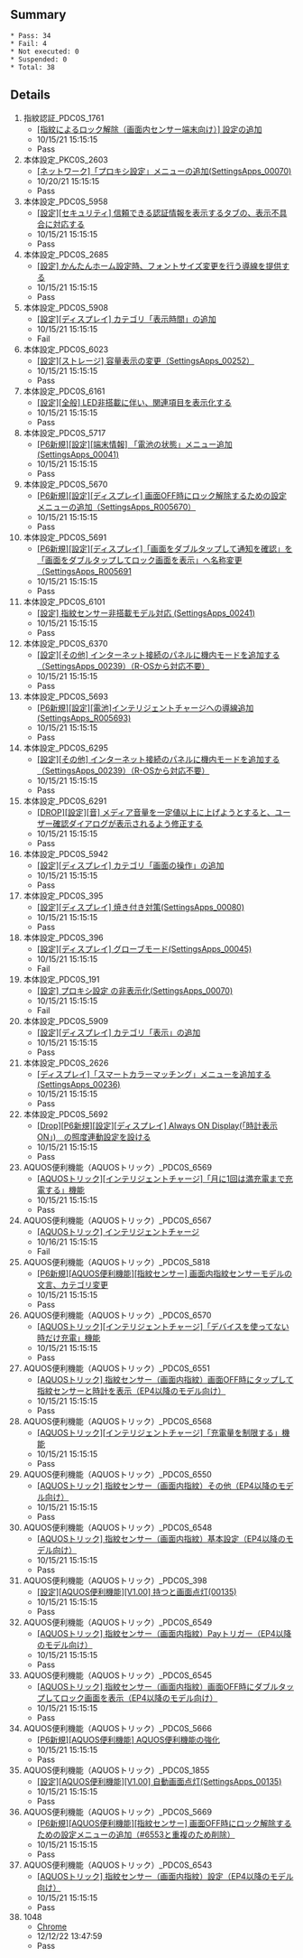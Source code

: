 ## Summary
	* Pass: 34
	* Fail: 4
	* Not executed: 0
	* Suspended: 0
	* Total: 38
## Details
1. 指紋認証\_PDC0S\_1761
	* [\[指紋によるロック解除（画面内センサー端末向け）\] 設定の追加 ](..%2FTests%2Fmanual%2F%E6%8C%87%E7%B4%8B%E8%AA%8D%E8%A8%BC%2FPDC0S%2F%5B%E6%8C%87%E7%B4%8B%E3%81%AB%E3%82%88%E3%82%8B%E3%83%AD%E3%83%83%E3%82%AF%E8%A7%A3%E9%99%A4%EF%BC%88%E7%94%BB%E9%9D%A2%E5%86%85%E3%82%BB%E3%83%B3%E3%82%B5%E3%83%BC%E7%AB%AF%E6%9C%AB%E5%90%91%E3%81%91%EF%BC%89%5D%20%E8%A8%AD%E5%AE%9A%E3%81%AE%E8%BF%BD%E5%8A%A0.MD)
	* 10/15/21 15:15:15
	* Pass
2. 本体設定\_PKC0S\_2603
	* [\[ネットワーク\]「プロキシ設定」メニューの追加\(SettingsApps\_00070\) ](..%2FTests%2Fmanual%2F%E6%9C%AC%E4%BD%93%E8%A8%AD%E5%AE%9A%2FPKC0S%2F%5B%E3%83%8D%E3%83%83%E3%83%88%E3%83%AF%E3%83%BC%E3%82%AF%5D%E3%80%8C%E3%83%97%E3%83%AD%E3%82%AD%E3%82%B7%E8%A8%AD%E5%AE%9A%E3%80%8D%E3%83%A1%E3%83%8B%E3%83%A5%E3%83%BC%E3%81%AE%E8%BF%BD%E5%8A%A0%28SettingsApps\_00070%29.MD)
	* 10/20/21 15:15:15
	* Pass
3. 本体設定\_PDC0S\_5958
	* [\[設定\]\[セキュリティ\] 信頼できる認証情報を表示するタブの、表示不具合に対応する ](..%2FTests%2Fmanual%2F%E6%9C%AC%E4%BD%93%E8%A8%AD%E5%AE%9A%2FPDC0S%2F%5B%E8%A8%AD%E5%AE%9A%5D%5B%E3%82%BB%E3%82%AD%E3%83%A5%E3%83%AA%E3%83%86%E3%82%A3%5D%20%E4%BF%A1%E9%A0%BC%E3%81%A7%E3%81%8D%E3%82%8B%E8%AA%8D%E8%A8%BC%E6%83%85%E5%A0%B1%E3%82%92%E8%A1%A8%E7%A4%BA%E3%81%99%E3%82%8B%E3%82%BF%E3%83%96%E3%81%AE%E3%80%81%E8%A1%A8%E7%A4%BA%E4%B8%8D%E5%85%B7%E5%90%88%E3%81%AB%E5%AF%BE%E5%BF%9C%E3%81%99%E3%82%8B.MD)
	* 10/15/21 15:15:15
	* Pass
4. 本体設定\_PDC0S\_2685
	* [\[設定\] かんたんホーム設定時、フォントサイズ変更を行う導線を提供する ](..%2FTests%2Fmanual%2F%E6%9C%AC%E4%BD%93%E8%A8%AD%E5%AE%9A%2FPDC0S%2F%5B%E8%A8%AD%E5%AE%9A%5D%20%E3%81%8B%E3%82%93%E3%81%9F%E3%82%93%E3%83%9B%E3%83%BC%E3%83%A0%E8%A8%AD%E5%AE%9A%E6%99%82%E3%80%81%E3%83%95%E3%82%A9%E3%83%B3%E3%83%88%E3%82%B5%E3%82%A4%E3%82%BA%E5%A4%89%E6%9B%B4%E3%82%92%E8%A1%8C%E3%81%86%E5%B0%8E%E7%B7%9A%E3%82%92%E6%8F%90%E4%BE%9B%E3%81%99%E3%82%8B.MD)
	* 10/15/21 15:15:15
	* Pass
5. 本体設定\_PDC0S\_5908
	* [\[設定\]\[ディスプレイ\] カテゴリ「表示時間」の追加 ](..%2FTests%2Fmanual%2F%E6%9C%AC%E4%BD%93%E8%A8%AD%E5%AE%9A%2FPDC0S%2F%5B%E8%A8%AD%E5%AE%9A%5D%5B%E3%83%87%E3%82%A3%E3%82%B9%E3%83%97%E3%83%AC%E3%82%A4%5D%20%E3%82%AB%E3%83%86%E3%82%B4%E3%83%AA%E3%80%8C%E8%A1%A8%E7%A4%BA%E6%99%82%E9%96%93%E3%80%8D%E3%81%AE%E8%BF%BD%E5%8A%A0.MD)
	* 10/15/21 15:15:15
	* Fail
6. 本体設定\_PDC0S\_6023
	* [\[設定\]\[ストレージ\] 容量表示の変更（SettingsApps\_00252） ](..%2FTests%2Fmanual%2F%E6%9C%AC%E4%BD%93%E8%A8%AD%E5%AE%9A%2FPDC0S%2F%5B%E8%A8%AD%E5%AE%9A%5D%5B%E3%82%B9%E3%83%88%E3%83%AC%E3%83%BC%E3%82%B8%5D%20%E5%AE%B9%E9%87%8F%E8%A1%A8%E7%A4%BA%E3%81%AE%E5%A4%89%E6%9B%B4%EF%BC%88SettingsApps\_00252%EF%BC%89.MD)
	* 10/15/21 15:15:15
	* Pass
7. 本体設定\_PDC0S\_6161
	* [\[設定\]\[全般\] LED非搭載に伴い、関連項目を表示化する ](..%2FTests%2Fmanual%2F%E6%9C%AC%E4%BD%93%E8%A8%AD%E5%AE%9A%2FPDC0S%2F%5B%E8%A8%AD%E5%AE%9A%5D%5B%E5%85%A8%E8%88%AC%5D%20LED%E9%9D%9E%E6%90%AD%E8%BC%89%E3%81%AB%E4%BC%B4%E3%81%84%E3%80%81%E9%96%A2%E9%80%A3%E9%A0%85%E7%9B%AE%E3%82%92%E8%A1%A8%E7%A4%BA%E5%8C%96%E3%81%99%E3%82%8B.MD)
	* 10/15/21 15:15:15
	* Pass
8. 本体設定\_PDC0S\_5717
	* [\[P6新規\]\[設定\]\[端末情報\] 「電池の状態」メニュー追加\(SettingsApps\_00041\) ](..%2FTests%2Fmanual%2F%E6%9C%AC%E4%BD%93%E8%A8%AD%E5%AE%9A%2FPDC0S%2F%5BP6%E6%96%B0%E8%A6%8F%5D%5B%E8%A8%AD%E5%AE%9A%5D%5B%E7%AB%AF%E6%9C%AB%E6%83%85%E5%A0%B1%5D%20%E3%80%8C%E9%9B%BB%E6%B1%A0%E3%81%AE%E7%8A%B6%E6%85%8B%E3%80%8D%E3%83%A1%E3%83%8B%E3%83%A5%E3%83%BC%E8%BF%BD%E5%8A%A0%28SettingsApps\_00041%29.MD)
	* 10/15/21 15:15:15
	* Pass
9. 本体設定\_PDC0S\_5670
	* [\[P6新規\]\[設定\]\[ディスプレイ\] 画面OFF時にロック解除するための設定メニューの追加（SettingsApps\_R005670） ](..%2FTests%2Fmanual%2F%E6%9C%AC%E4%BD%93%E8%A8%AD%E5%AE%9A%2FPDC0S%2F%5BP6%E6%96%B0%E8%A6%8F%5D%5B%E8%A8%AD%E5%AE%9A%5D%5B%E3%83%87%E3%82%A3%E3%82%B9%E3%83%97%E3%83%AC%E3%82%A4%5D%20%E7%94%BB%E9%9D%A2OFF%E6%99%82%E3%81%AB%E3%83%AD%E3%83%83%E3%82%AF%E8%A7%A3%E9%99%A4%E3%81%99%E3%82%8B%E3%81%9F%E3%82%81%E3%81%AE%E8%A8%AD%E5%AE%9A%E3%83%A1%E3%83%8B%E3%83%A5%E3%83%BC%E3%81%AE%E8%BF%BD%E5%8A%A0%EF%BC%88SettingsApps\_R005670%EF%BC%89.MD)
	* 10/15/21 15:15:15
	* Pass
10. 本体設定\_PDC0S\_5691
	* [\[P6新規\]\[設定\]\[ディスプレイ\]「画面をダブルタップして通知を確認」を「画面をダブルタップしてロック画面を表示」へ名称変更（SettingsApps\_R005691 ](..%2FTests%2Fmanual%2F%E6%9C%AC%E4%BD%93%E8%A8%AD%E5%AE%9A%2FPDC0S%2F%5BP6%E6%96%B0%E8%A6%8F%5D%5B%E8%A8%AD%E5%AE%9A%5D%5B%E3%83%87%E3%82%A3%E3%82%B9%E3%83%97%E3%83%AC%E3%82%A4%5D%E3%80%8C%E7%94%BB%E9%9D%A2%E3%82%92%E3%83%80%E3%83%96%E3%83%AB%E3%82%BF%E3%83%83%E3%83%97%E3%81%97%E3%81%A6%E9%80%9A%E7%9F%A5%E3%82%92%E7%A2%BA%E8%AA%8D%E3%80%8D%E3%82%92%E3%80%8C%E7%94%BB%E9%9D%A2%E3%82%92%E3%83%80%E3%83%96%E3%83%AB%E3%82%BF%E3%83%83%E3%83%97%E3%81%97%E3%81%A6%E3%83%AD%E3%83%83%E3%82%AF%E7%94%BB%E9%9D%A2%E3%82%92%E8%A1%A8%E7%A4%BA%E3%80%8D%E3%81%B8%E5%90%8D%E7%A7%B0%E5%A4%89%E6%9B%B4%EF%BC%88SettingsApps\_R005691.MD)
	* 10/15/21 15:15:15
	* Pass
11. 本体設定\_PDC0S\_6101
	* [\[設定\] 指紋センサー非搭載モデル対応 \(SettingsApps\_00241\) ](..%2FTests%2Fmanual%2F%E6%9C%AC%E4%BD%93%E8%A8%AD%E5%AE%9A%2FPDC0S%2F%5B%E8%A8%AD%E5%AE%9A%5D%20%E6%8C%87%E7%B4%8B%E3%82%BB%E3%83%B3%E3%82%B5%E3%83%BC%E9%9D%9E%E6%90%AD%E8%BC%89%E3%83%A2%E3%83%87%E3%83%AB%E5%AF%BE%E5%BF%9C%20%28SettingsApps\_00241%29.MD)
	* 10/15/21 15:15:15
	* Pass
12. 本体設定\_PDC0S\_6370
	* [\[設定\]\[その他\] インターネット接続のパネルに機内モードを追加する（SettingsApps\_00239）（R\-OSから対応不要） ](..%2FTests%2Fmanual%2F%E6%9C%AC%E4%BD%93%E8%A8%AD%E5%AE%9A%2FPDC0S%2F%5B%E8%A8%AD%E5%AE%9A%5D%5B%E3%81%9D%E3%81%AE%E4%BB%96%5D%20%E3%82%A4%E3%83%B3%E3%82%BF%E3%83%BC%E3%83%8D%E3%83%83%E3%83%88%E6%8E%A5%E7%B6%9A%E3%81%AE%E3%83%91%E3%83%8D%E3%83%AB%E3%81%AB%E6%A9%9F%E5%86%85%E3%83%A2%E3%83%BC%E3%83%89%E3%82%92%E8%BF%BD%E5%8A%A0%E3%81%99%E3%82%8B%EF%BC%88SettingsApps\_00239%EF%BC%89%EF%BC%88R\-OS%E3%81%8B%E3%82%89%E5%AF%BE%E5%BF%9C%E4%B8%8D%E8%A6%81%EF%BC%89\_1.MD)
	* 10/15/21 15:15:15
	* Pass
13. 本体設定\_PDC0S\_5693
	* [\[P6新規\]\[設定\]\[電池\]インテリジェントチャージへの導線追加\(SettingsApps\_R005693\) ](..%2FTests%2Fmanual%2F%E6%9C%AC%E4%BD%93%E8%A8%AD%E5%AE%9A%2FPDC0S%2F%5BP6%E6%96%B0%E8%A6%8F%5D%5B%E8%A8%AD%E5%AE%9A%5D%5B%E9%9B%BB%E6%B1%A0%5D%E3%82%A4%E3%83%B3%E3%83%86%E3%83%AA%E3%82%B8%E3%82%A7%E3%83%B3%E3%83%88%E3%83%81%E3%83%A3%E3%83%BC%E3%82%B8%E3%81%B8%E3%81%AE%E5%B0%8E%E7%B7%9A%E8%BF%BD%E5%8A%A0%28SettingsApps\_R005693%29.MD)
	* 10/15/21 15:15:15
	* Pass
14. 本体設定\_PDC0S\_6295
	* [\[設定\]\[その他\] インターネット接続のパネルに機内モードを追加する（SettingsApps\_00239）（R\-OSから対応不要） ](..%2FTests%2Fmanual%2F%E6%9C%AC%E4%BD%93%E8%A8%AD%E5%AE%9A%2FPDC0S%2F%5B%E8%A8%AD%E5%AE%9A%5D%5B%E3%81%9D%E3%81%AE%E4%BB%96%5D%20%E3%82%A4%E3%83%B3%E3%82%BF%E3%83%BC%E3%83%8D%E3%83%83%E3%83%88%E6%8E%A5%E7%B6%9A%E3%81%AE%E3%83%91%E3%83%8D%E3%83%AB%E3%81%AB%E6%A9%9F%E5%86%85%E3%83%A2%E3%83%BC%E3%83%89%E3%82%92%E8%BF%BD%E5%8A%A0%E3%81%99%E3%82%8B%EF%BC%88SettingsApps\_00239%EF%BC%89%EF%BC%88R\-OS%E3%81%8B%E3%82%89%E5%AF%BE%E5%BF%9C%E4%B8%8D%E8%A6%81%EF%BC%89.MD)
	* 10/15/21 15:15:15
	* Pass
15. 本体設定\_PDC0S\_6291
	* [\[DROP\]\[設定\]\[音\] メディア音量を一定値以上に上げようとすると、ユーザー確認ダイアログが表示されるよう修正する ](..%2FTests%2Fmanual%2F%E6%9C%AC%E4%BD%93%E8%A8%AD%E5%AE%9A%2FPDC0S%2F%5BDROP%5D%5B%E8%A8%AD%E5%AE%9A%5D%5B%E9%9F%B3%5D%20%E3%83%A1%E3%83%87%E3%82%A3%E3%82%A2%E9%9F%B3%E9%87%8F%E3%82%92%E4%B8%80%E5%AE%9A%E5%80%A4%E4%BB%A5%E4%B8%8A%E3%81%AB%E4%B8%8A%E3%81%92%E3%82%88%E3%81%86%E3%81%A8%E3%81%99%E3%82%8B%E3%81%A8%E3%80%81%E3%83%A6%E3%83%BC%E3%82%B6%E3%83%BC%E7%A2%BA%E8%AA%8D%E3%83%80%E3%82%A4%E3%82%A2%E3%83%AD%E3%82%B0%E3%81%8C%E8%A1%A8%E7%A4%BA%E3%81%95%E3%82%8C%E3%82%8B%E3%82%88%E3%81%86%E4%BF%AE%E6%AD%A3%E3%81%99%E3%82%8B.MD)
	* 10/15/21 15:15:15
	* Pass
16. 本体設定\_PDC0S\_5942
	* [\[設定\]\[ディスプレイ\] カテゴリ「画面の操作」の追加 ](..%2FTests%2Fmanual%2F%E6%9C%AC%E4%BD%93%E8%A8%AD%E5%AE%9A%2FPDC0S%2F%5B%E8%A8%AD%E5%AE%9A%5D%5B%E3%83%87%E3%82%A3%E3%82%B9%E3%83%97%E3%83%AC%E3%82%A4%5D%20%E3%82%AB%E3%83%86%E3%82%B4%E3%83%AA%E3%80%8C%E7%94%BB%E9%9D%A2%E3%81%AE%E6%93%8D%E4%BD%9C%E3%80%8D%E3%81%AE%E8%BF%BD%E5%8A%A0.MD)
	* 10/15/21 15:15:15
	* Pass
17. 本体設定\_PDC0S\_395
	* [\[設定\]\[ディスプレイ\] 焼き付き対策\(SettingsApps\_00080\) ](..%2FTests%2Fmanual%2F%E6%9C%AC%E4%BD%93%E8%A8%AD%E5%AE%9A%2FPDC0S%2F%5B%E8%A8%AD%E5%AE%9A%5D%5B%E3%83%87%E3%82%A3%E3%82%B9%E3%83%97%E3%83%AC%E3%82%A4%5D%20%E7%84%BC%E3%81%8D%E4%BB%98%E3%81%8D%E5%AF%BE%E7%AD%96%28SettingsApps\_00080%29.MD)
	* 10/15/21 15:15:15
	* Pass
18. 本体設定\_PDC0S\_396
	* [\[設定\]\[ディスプレイ\] グローブモード\(SettingsApps\_00045\) ](..%2FTests%2Fmanual%2F%E6%9C%AC%E4%BD%93%E8%A8%AD%E5%AE%9A%2FPDC0S%2F%5B%E8%A8%AD%E5%AE%9A%5D%5B%E3%83%87%E3%82%A3%E3%82%B9%E3%83%97%E3%83%AC%E3%82%A4%5D%20%E3%82%B0%E3%83%AD%E3%83%BC%E3%83%96%E3%83%A2%E3%83%BC%E3%83%89%28SettingsApps\_00045%29.MD)
	* 10/15/21 15:15:15
	* Fail
19. 本体設定\_PDC0S\_191
	* [\[設定\] プロキシ設定 の非表示化\(SettingsApps\_00070\) ](..%2FTests%2Fmanual%2F%E6%9C%AC%E4%BD%93%E8%A8%AD%E5%AE%9A%2FPDC0S%2F%5B%E8%A8%AD%E5%AE%9A%5D%20%E3%83%97%E3%83%AD%E3%82%AD%E3%82%B7%E8%A8%AD%E5%AE%9A%20%E3%81%AE%E9%9D%9E%E8%A1%A8%E7%A4%BA%E5%8C%96%28SettingsApps\_00070%29.MD)
	* 10/15/21 15:15:15
	* Fail
20. 本体設定\_PDC0S\_5909
	* [\[設定\]\[ディスプレイ\] カテゴリ「表示」の追加 ](..%2FTests%2Fmanual%2F%E6%9C%AC%E4%BD%93%E8%A8%AD%E5%AE%9A%2FPDC0S%2F%5B%E8%A8%AD%E5%AE%9A%5D%5B%E3%83%87%E3%82%A3%E3%82%B9%E3%83%97%E3%83%AC%E3%82%A4%5D%20%E3%82%AB%E3%83%86%E3%82%B4%E3%83%AA%E3%80%8C%E8%A1%A8%E7%A4%BA%E3%80%8D%E3%81%AE%E8%BF%BD%E5%8A%A0.MD)
	* 10/15/21 15:15:15
	* Pass
21. 本体設定\_PDC0S\_2626
	* [\[ディスプレイ\]「スマートカラーマッチング」メニューを追加する\(SettingsApps\_00236\) ](..%2FTests%2Fmanual%2F%E6%9C%AC%E4%BD%93%E8%A8%AD%E5%AE%9A%2FPDC0S%2F%5B%E3%83%87%E3%82%A3%E3%82%B9%E3%83%97%E3%83%AC%E3%82%A4%5D%E3%80%8C%E3%82%B9%E3%83%9E%E3%83%BC%E3%83%88%E3%82%AB%E3%83%A9%E3%83%BC%E3%83%9E%E3%83%83%E3%83%81%E3%83%B3%E3%82%B0%E3%80%8D%E3%83%A1%E3%83%8B%E3%83%A5%E3%83%BC%E3%82%92%E8%BF%BD%E5%8A%A0%E3%81%99%E3%82%8B%28SettingsApps\_00236%29.MD)
	* 10/15/21 15:15:15
	* Pass
22. 本体設定\_PDC0S\_5692
	* [\[Drop\]\[P6新規\]\[設定\]\[ディスプレイ\] Always ON Display\(「時計表示ON」\)　の照度連動設定を設ける ](..%2FTests%2Fmanual%2F%E6%9C%AC%E4%BD%93%E8%A8%AD%E5%AE%9A%2FPDC0S%2F%5BDrop%5D%5BP6%E6%96%B0%E8%A6%8F%5D%5B%E8%A8%AD%E5%AE%9A%5D%5B%E3%83%87%E3%82%A3%E3%82%B9%E3%83%97%E3%83%AC%E3%82%A4%5D%20Always%20ON%20Display%28%E3%80%8C%E6%99%82%E8%A8%88%E8%A1%A8%E7%A4%BAON%E3%80%8D%29%E3%80%80%E3%81%AE%E7%85%A7%E5%BA%A6%E9%80%A3%E5%8B%95%E8%A8%AD%E5%AE%9A%E3%82%92%E8%A8%AD%E3%81%91%E3%82%8B.MD)
	* 10/15/21 15:15:15
	* Pass
23. AQUOS便利機能（AQUOSトリック）\_PDC0S\_6569
	* [\[AQUOSトリック\]\[インテリジェントチャージ\]「月に1回は満充電まで充電する」機能 ](..%2FTests%2Fmanual%2FAQUOS%E4%BE%BF%E5%88%A9%E6%A9%9F%E8%83%BD%EF%BC%88AQUOS%E3%83%88%E3%83%AA%E3%83%83%E3%82%AF%2FPDC0S%2F%5BAQUOS%E3%83%88%E3%83%AA%E3%83%83%E3%82%AF%5D%5B%E3%82%A4%E3%83%B3%E3%83%86%E3%83%AA%E3%82%B8%E3%82%A7%E3%83%B3%E3%83%88%E3%83%81%E3%83%A3%E3%83%BC%E3%82%B8%5D%E3%80%8C%E6%9C%88%E3%81%AB1%E5%9B%9E%E3%81%AF%E6%BA%80%E5%85%85%E9%9B%BB%E3%81%BE%E3%81%A7%E5%85%85%E9%9B%BB%E3%81%99%E3%82%8B%E3%80%8D%E6%A9%9F%E8%83%BD.MD)
	* 10/15/21 15:15:15
	* Pass
24. AQUOS便利機能（AQUOSトリック）\_PDC0S\_6567
	* [\[AQUOSトリック\] インテリジェントチャージ ](..%2FTests%2Fmanual%2FAQUOS%E4%BE%BF%E5%88%A9%E6%A9%9F%E8%83%BD%EF%BC%88AQUOS%E3%83%88%E3%83%AA%E3%83%83%E3%82%AF%2FPDC0S%2F%5BAQUOS%E3%83%88%E3%83%AA%E3%83%83%E3%82%AF%5D%20%E3%82%A4%E3%83%B3%E3%83%86%E3%83%AA%E3%82%B8%E3%82%A7%E3%83%B3%E3%83%88%E3%83%81%E3%83%A3%E3%83%BC%E3%82%B8.MD)
	* 10/16/21 15:15:15
	* Fail
25. AQUOS便利機能（AQUOSトリック）\_PDC0S\_5818
	* [\[P6新規\]\[AQUOS便利機能\]\[指紋センサー\] 画面内指紋センサーモデルの文言、カテゴリ変更 ](..%2FTests%2Fmanual%2FAQUOS%E4%BE%BF%E5%88%A9%E6%A9%9F%E8%83%BD%EF%BC%88AQUOS%E3%83%88%E3%83%AA%E3%83%83%E3%82%AF%2FPDC0S%2F%5BP6%E6%96%B0%E8%A6%8F%5D%5BAQUOS%E4%BE%BF%E5%88%A9%E6%A9%9F%E8%83%BD%5D%5B%E6%8C%87%E7%B4%8B%E3%82%BB%E3%83%B3%E3%82%B5%E3%83%BC%5D%20%E7%94%BB%E9%9D%A2%E5%86%85%E6%8C%87%E7%B4%8B%E3%82%BB%E3%83%B3%E3%82%B5%E3%83%BC%E3%83%A2%E3%83%87%E3%83%AB%E3%81%AE%E6%96%87%E8%A8%80%E3%80%81%E3%82%AB%E3%83%86%E3%82%B4%E3%83%AA%E5%A4%89%E6%9B%B4.MD)
	* 10/15/21 15:15:15
	* Pass
26. AQUOS便利機能（AQUOSトリック）\_PDC0S\_6570
	* [\[AQUOSトリック\]\[インテリジェントチャージ\]「デバイスを使ってない時だけ充電」機能 ](..%2FTests%2Fmanual%2FAQUOS%E4%BE%BF%E5%88%A9%E6%A9%9F%E8%83%BD%EF%BC%88AQUOS%E3%83%88%E3%83%AA%E3%83%83%E3%82%AF%2FPDC0S%2F%5BAQUOS%E3%83%88%E3%83%AA%E3%83%83%E3%82%AF%5D%5B%E3%82%A4%E3%83%B3%E3%83%86%E3%83%AA%E3%82%B8%E3%82%A7%E3%83%B3%E3%83%88%E3%83%81%E3%83%A3%E3%83%BC%E3%82%B8%5D%E3%80%8C%E3%83%87%E3%83%90%E3%82%A4%E3%82%B9%E3%82%92%E4%BD%BF%E3%81%A3%E3%81%A6%E3%81%AA%E3%81%84%E6%99%82%E3%81%A0%E3%81%91%E5%85%85%E9%9B%BB%E3%80%8D%E6%A9%9F%E8%83%BD.MD)
	* 10/15/21 15:15:15
	* Pass
27. AQUOS便利機能（AQUOSトリック）\_PDC0S\_6551
	* [\[AQUOSトリック\] 指紋センサー（画面内指紋）画面OFF時にタップして指紋センサーと時計を表示（EP4以降のモデル向け） ](..%2FTests%2Fmanual%2FAQUOS%E4%BE%BF%E5%88%A9%E6%A9%9F%E8%83%BD%EF%BC%88AQUOS%E3%83%88%E3%83%AA%E3%83%83%E3%82%AF%2FPDC0S%2F%5BAQUOS%E3%83%88%E3%83%AA%E3%83%83%E3%82%AF%5D%20%E6%8C%87%E7%B4%8B%E3%82%BB%E3%83%B3%E3%82%B5%E3%83%BC%EF%BC%88%E7%94%BB%E9%9D%A2%E5%86%85%E6%8C%87%E7%B4%8B%EF%BC%89%E7%94%BB%E9%9D%A2OFF%E6%99%82%E3%81%AB%E3%82%BF%E3%83%83%E3%83%97%E3%81%97%E3%81%A6%E6%8C%87%E7%B4%8B%E3%82%BB%E3%83%B3%E3%82%B5%E3%83%BC%E3%81%A8%E6%99%82%E8%A8%88%E3%82%92%E8%A1%A8%E7%A4%BA%EF%BC%88EP4%E4%BB%A5%E9%99%8D%E3%81%AE%E3%83%A2%E3%83%87%E3%83%AB%E5%90%91%E3%81%91%EF%BC%89.MD)
	* 10/15/21 15:15:15
	* Pass
28. AQUOS便利機能（AQUOSトリック）\_PDC0S\_6568
	* [\[AQUOSトリック\]\[インテリジェントチャージ\]「充電量を制限する」機能 ](..%2FTests%2Fmanual%2FAQUOS%E4%BE%BF%E5%88%A9%E6%A9%9F%E8%83%BD%EF%BC%88AQUOS%E3%83%88%E3%83%AA%E3%83%83%E3%82%AF%2FPDC0S%2F%5BAQUOS%E3%83%88%E3%83%AA%E3%83%83%E3%82%AF%5D%5B%E3%82%A4%E3%83%B3%E3%83%86%E3%83%AA%E3%82%B8%E3%82%A7%E3%83%B3%E3%83%88%E3%83%81%E3%83%A3%E3%83%BC%E3%82%B8%5D%E3%80%8C%E5%85%85%E9%9B%BB%E9%87%8F%E3%82%92%E5%88%B6%E9%99%90%E3%81%99%E3%82%8B%E3%80%8D%E6%A9%9F%E8%83%BD.MD)
	* 10/15/21 15:15:15
	* Pass
29. AQUOS便利機能（AQUOSトリック）\_PDC0S\_6550
	* [\[AQUOSトリック\] 指紋センサー（画面内指紋）その他（EP4以降のモデル向け） ](..%2FTests%2Fmanual%2FAQUOS%E4%BE%BF%E5%88%A9%E6%A9%9F%E8%83%BD%EF%BC%88AQUOS%E3%83%88%E3%83%AA%E3%83%83%E3%82%AF%2FPDC0S%2F%5BAQUOS%E3%83%88%E3%83%AA%E3%83%83%E3%82%AF%5D%20%E6%8C%87%E7%B4%8B%E3%82%BB%E3%83%B3%E3%82%B5%E3%83%BC%EF%BC%88%E7%94%BB%E9%9D%A2%E5%86%85%E6%8C%87%E7%B4%8B%EF%BC%89%E3%81%9D%E3%81%AE%E4%BB%96%EF%BC%88EP4%E4%BB%A5%E9%99%8D%E3%81%AE%E3%83%A2%E3%83%87%E3%83%AB%E5%90%91%E3%81%91%EF%BC%89.MD)
	* 10/15/21 15:15:15
	* Pass
30. AQUOS便利機能（AQUOSトリック）\_PDC0S\_6548
	* [\[AQUOSトリック\] 指紋センサー（画面内指紋）基本設定（EP4以降のモデル向け） ](..%2FTests%2Fmanual%2FAQUOS%E4%BE%BF%E5%88%A9%E6%A9%9F%E8%83%BD%EF%BC%88AQUOS%E3%83%88%E3%83%AA%E3%83%83%E3%82%AF%2FPDC0S%2F%5BAQUOS%E3%83%88%E3%83%AA%E3%83%83%E3%82%AF%5D%20%E6%8C%87%E7%B4%8B%E3%82%BB%E3%83%B3%E3%82%B5%E3%83%BC%EF%BC%88%E7%94%BB%E9%9D%A2%E5%86%85%E6%8C%87%E7%B4%8B%EF%BC%89%E5%9F%BA%E6%9C%AC%E8%A8%AD%E5%AE%9A%EF%BC%88EP4%E4%BB%A5%E9%99%8D%E3%81%AE%E3%83%A2%E3%83%87%E3%83%AB%E5%90%91%E3%81%91%EF%BC%89.MD)
	* 10/15/21 15:15:15
	* Pass
31. AQUOS便利機能（AQUOSトリック）\_PDC0S\_398
	* [\[設定\]\[AQUOS便利機能\]\[V1.00\] 持つと画面点灯\(00135\) ](..%2FTests%2Fmanual%2FAQUOS%E4%BE%BF%E5%88%A9%E6%A9%9F%E8%83%BD%EF%BC%88AQUOS%E3%83%88%E3%83%AA%E3%83%83%E3%82%AF%2FPDC0S%2F%5B%E8%A8%AD%E5%AE%9A%5D%5BAQUOS%E4%BE%BF%E5%88%A9%E6%A9%9F%E8%83%BD%5D%5BV1.00%5D%20%E6%8C%81%E3%81%A4%E3%81%A8%E7%94%BB%E9%9D%A2%E7%82%B9%E7%81%AF%2800135%29.MD)
	* 10/15/21 15:15:15
	* Pass
32. AQUOS便利機能（AQUOSトリック）\_PDC0S\_6549
	* [\[AQUOSトリック\] 指紋センサー（画面内指紋）Payトリガー（EP4以降のモデル向け） ](..%2FTests%2Fmanual%2FAQUOS%E4%BE%BF%E5%88%A9%E6%A9%9F%E8%83%BD%EF%BC%88AQUOS%E3%83%88%E3%83%AA%E3%83%83%E3%82%AF%2FPDC0S%2F%5BAQUOS%E3%83%88%E3%83%AA%E3%83%83%E3%82%AF%5D%20%E6%8C%87%E7%B4%8B%E3%82%BB%E3%83%B3%E3%82%B5%E3%83%BC%EF%BC%88%E7%94%BB%E9%9D%A2%E5%86%85%E6%8C%87%E7%B4%8B%EF%BC%89Pay%E3%83%88%E3%83%AA%E3%82%AC%E3%83%BC%EF%BC%88EP4%E4%BB%A5%E9%99%8D%E3%81%AE%E3%83%A2%E3%83%87%E3%83%AB%E5%90%91%E3%81%91%EF%BC%89.MD)
	* 10/15/21 15:15:15
	* Pass
33. AQUOS便利機能（AQUOSトリック）\_PDC0S\_6545
	* [\[AQUOSトリック\] 指紋センサー（画面内指紋）画面OFF時にダブルタップしてロック画面を表示（EP4以降のモデル向け） ](..%2FTests%2Fmanual%2FAQUOS%E4%BE%BF%E5%88%A9%E6%A9%9F%E8%83%BD%EF%BC%88AQUOS%E3%83%88%E3%83%AA%E3%83%83%E3%82%AF%2FPDC0S%2F%5BAQUOS%E3%83%88%E3%83%AA%E3%83%83%E3%82%AF%5D%20%E6%8C%87%E7%B4%8B%E3%82%BB%E3%83%B3%E3%82%B5%E3%83%BC%EF%BC%88%E7%94%BB%E9%9D%A2%E5%86%85%E6%8C%87%E7%B4%8B%EF%BC%89%E7%94%BB%E9%9D%A2OFF%E6%99%82%E3%81%AB%E3%83%80%E3%83%96%E3%83%AB%E3%82%BF%E3%83%83%E3%83%97%E3%81%97%E3%81%A6%E3%83%AD%E3%83%83%E3%82%AF%E7%94%BB%E9%9D%A2%E3%82%92%E8%A1%A8%E7%A4%BA%EF%BC%88EP4%E4%BB%A5%E9%99%8D%E3%81%AE%E3%83%A2%E3%83%87%E3%83%AB%E5%90%91%E3%81%91%EF%BC%89.MD)
	* 10/15/21 15:15:15
	* Pass
34. AQUOS便利機能（AQUOSトリック）\_PDC0S\_5666
	* [\[P6新規\]\[AQUOS便利機能\] AQUOS便利機能の強化 ](..%2FTests%2Fmanual%2FAQUOS%E4%BE%BF%E5%88%A9%E6%A9%9F%E8%83%BD%EF%BC%88AQUOS%E3%83%88%E3%83%AA%E3%83%83%E3%82%AF%2FPDC0S%2F%5BP6%E6%96%B0%E8%A6%8F%5D%5BAQUOS%E4%BE%BF%E5%88%A9%E6%A9%9F%E8%83%BD%5D%20AQUOS%E4%BE%BF%E5%88%A9%E6%A9%9F%E8%83%BD%E3%81%AE%E5%BC%B7%E5%8C%96.MD)
	* 10/15/21 15:15:15
	* Pass
35. AQUOS便利機能（AQUOSトリック）\_PDC0S\_1855
	* [\[設定\]\[AQUOS便利機能\]\[V1.00\] 自動画面点灯\(SettingsApps\_00135\) ](..%2FTests%2Fmanual%2FAQUOS%E4%BE%BF%E5%88%A9%E6%A9%9F%E8%83%BD%EF%BC%88AQUOS%E3%83%88%E3%83%AA%E3%83%83%E3%82%AF%2FPDC0S%2F%5B%E8%A8%AD%E5%AE%9A%5D%5BAQUOS%E4%BE%BF%E5%88%A9%E6%A9%9F%E8%83%BD%5D%5BV1.00%5D%20%E8%87%AA%E5%8B%95%E7%94%BB%E9%9D%A2%E7%82%B9%E7%81%AF%28SettingsApps\_00135%29.MD)
	* 10/15/21 15:15:15
	* Pass
36. AQUOS便利機能（AQUOSトリック）\_PDC0S\_5669
	* [\[P6新規\]\[AQUOS便利機能\]\[指紋センサー\] 画面OFF時にロック解除するための設定メニューの追加（\#6553と重複のため削除） ](..%2FTests%2Fmanual%2FAQUOS%E4%BE%BF%E5%88%A9%E6%A9%9F%E8%83%BD%EF%BC%88AQUOS%E3%83%88%E3%83%AA%E3%83%83%E3%82%AF%2FPDC0S%2F%5BP6%E6%96%B0%E8%A6%8F%5D%5BAQUOS%E4%BE%BF%E5%88%A9%E6%A9%9F%E8%83%BD%5D%5B%E6%8C%87%E7%B4%8B%E3%82%BB%E3%83%B3%E3%82%B5%E3%83%BC%5D%20%E7%94%BB%E9%9D%A2OFF%E6%99%82%E3%81%AB%E3%83%AD%E3%83%83%E3%82%AF%E8%A7%A3%E9%99%A4%E3%81%99%E3%82%8B%E3%81%9F%E3%82%81%E3%81%AE%E8%A8%AD%E5%AE%9A%E3%83%A1%E3%83%8B%E3%83%A5%E3%83%BC%E3%81%AE%E8%BF%BD%E5%8A%A0%EF%BC%88%236553%E3%81%A8%E9%87%8D%E8%A4%87%E3%81%AE%E3%81%9F%E3%82%81%E5%89%8A%E9%99%A4%EF%BC%89.MD)
	* 10/15/21 15:15:15
	* Pass
37. AQUOS便利機能（AQUOSトリック）\_PDC0S\_6543
	* [\[AQUOSトリック\] 指紋センサー（画面内指紋）設定（EP4以降のモデル向け） ](..%2FTests%2Fmanual%2FAQUOS%E4%BE%BF%E5%88%A9%E6%A9%9F%E8%83%BD%EF%BC%88AQUOS%E3%83%88%E3%83%AA%E3%83%83%E3%82%AF%2FPDC0S%2F%5BAQUOS%E3%83%88%E3%83%AA%E3%83%83%E3%82%AF%5D%20%E6%8C%87%E7%B4%8B%E3%82%BB%E3%83%B3%E3%82%B5%E3%83%BC%EF%BC%88%E7%94%BB%E9%9D%A2%E5%86%85%E6%8C%87%E7%B4%8B%EF%BC%89%E8%A8%AD%E5%AE%9A%EF%BC%88EP4%E4%BB%A5%E9%99%8D%E3%81%AE%E3%83%A2%E3%83%87%E3%83%AB%E5%90%91%E3%81%91%EF%BC%89.MD)
	* 10/15/21 15:15:15
	* Pass
38. 1048
	* [Chrome ](..%2FTests%2Fabc.MD)
	* 12/12/22 13:47:59
	* Pass

